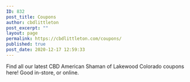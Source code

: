 ```yaml
---
ID: 832
post_title: Coupons
author: cbdlittleton
post_excerpt: ""
layout: page
permalink: https://cbdlittleton.com/coupons/
published: true
post_date: 2020-12-17 12:59:33
---
```

<!-- wp:paragraph -->
<p>Find all our latest CBD American Shaman of Lakewood Colorado coupons here! Good in-store, or online.</p>
<!-- /wp:paragraph -->